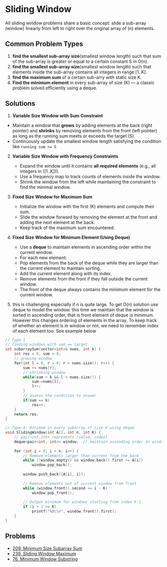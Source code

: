 # Sliding Window

All sliding window problems share a basic concept: slide a sub-array (window) linearly from left to right over the original array of \(n\) elements.

## Common Problem Types

1. **find the smallest sub-array size**(smallest window length) such that sum of the sub-array is greater or equal to a certain constant S in O(n).
2. **find the smallest sub-array size**(smallest window length) such that elements inside the sub-array contains all integers in range [1..K].
3. **find the maximum sum** of a certain sub-arry with static size K.
4. **Find the minimum element** in every sub-array of size \(K\) — a classic problem solved efficiently using a deque.

## Solutions

1.  **Variable Size Window with Sum Constraint**
   - Maintain a window that **grows** by adding elements at the back (right pointer) and **shrinks** by removing elements from the front (left pointer) as long as the running sum meets or exceeds the target \(S\).
   - Continuously update the smallest window length satisfying the condition like `running sum >= S`

2. **Variable Size Window with Frequency Constraints**
   - Expand the window until it contains **all required elements** (e.g., all integers in \([1..K]\)).
   - Use a frequency map to track counts of elements inside the window.
   - Shrink the window from the left while maintaining the constraint to find the minimal window.

3. **Fixed Size Window for Maximum Sum**
   - Initialize the window with the first \(K\) elements and compute their sum.
   - Slide the window forward by removing the element at the front and adding the next element at the back.
   - Keep track of the maximum sum encountered.

4. **Fixed Size Window for Minimum Element (Using Deque)**
   - Use a **deque** to maintain elements in ascending order within the current window.
   - For each new element:
   - Pop elements from the back of the deque while they are larger than the current element to maintain sorting.
   - Add the current element along with its index.
   - Remove elements from the front if they fall outside the current window.
   - The front of the deque always contains the minimum element for the current window.

5. this is challenging especially if n is quite large. To get O(n) solution use deque to model the window. this time we maintain that the window is sorted in ascending order, that is front element of deque is minimum. However this changes ordering of elements in the array. To keep track of whether an element is in window or not, we need to remember index of each element too. See example below

````c++
// Type-1
// finding windows with sum == target
int subarraySum(vector<int>& nums, int k) {
    int res = 0, sum = 0;
  	// growing window
    for(int l = 0, r = 0; r < nums.size(); r++) {
        sum += nums[r];
      	// shrinking window
        while(sum > k && l < nums.size()) {
            sum-=nums[l];
            l++;
        }
      	// assess the condition to answer
        if(sum == k)
            res++;
    }
    return res;
}
````

````c++
// Type-4: Minimum in every subarray of size K using deque
void SlidingWindow(int A[], int n, int K) {
    // pair<int,int> represents (value, index)
    deque<pair<int, int>> window;  // maintain ascending order in window
    
    for (int i = 0; i < n; i++) {
        // Remove elements larger than current from the back
        while (!window.empty() && window.back().first >= A[i])
            window.pop_back();
        
        window.push_back({A[i], i});
        
        // Remove elements out of current window from front
        while (window.front().second <= i - K)
            window.pop_front();
        
        // Output minimum for windows starting from index K-1
        if (i + 1 >= K)
            printf("%d\\n", window.front().first);
    }
}
````

## Problems

* [209. Minimum Size Subarray Sum](https://leetcode.com/problems/minimum-size-subarray-sum/)
* [239. Sliding Window Maximum](https://leetcode.com/problems/sliding-window-maximum/)
* [76. Minimum Window Substring](https://leetcode.com/problems/minimum-window-substring/)
